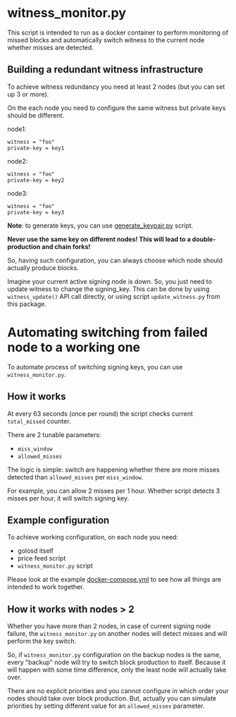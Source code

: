 witness\_monitor.py
===================

This script is intended to run as a docker container to perform monitoring of missed blocks and automatically switch witness to the current node whether misses are detected.

Building a redundant witness infrastructure
-------------------------------------------

To achieve witness redundancy you need at least 2 nodes (but you can set up 3 or more).

On the each node you need to configure the same witness but private keys should be different.

node1:

```
witness = "foo"
private-key = key1
```

node2:

```
witness = "foo"
private-key = key2
```

node3:

```
witness = "foo"
private-key = key3
```

**Note**: to generate keys, you can use [generate\_keypair.py](https://github.com/bitfag/golos-scripts) script.

**Never use the same key on different nodes! This will lead to a double-production and chain forks!**

So, having such configuration, you can always choose which node should actually produce blocks.

Imagine your current active signing node is down. So, you just need to update witness to change the signing_key. This can be done by using `witness_update()` API call directly, or using script `update_witness.py` from this package.

Automating switching from failed node to a working one
==================================================

To automate process of switching signing keys, you can use `witness_monitor.py`.

How it works
------------

At every 63 seconds (once per round) the script checks current `total_missed` counter.

There are 2 tunable parameters:

* `miss_window`
* `allowed_misses`

The logic is simple: switch are happening whether there are more misses detected than `allowed_misses` per `miss_window`.

For example, you can allow 2 misses per 1 hour. Whether script detects 3 misses per hour, it will switch signing key.

Example configuration
---------------------

To achieve working configuration, on each node you need:

* golosd itself
* price feed script
* `witness_monitor.py` script

Please look at the example [docker-compose.yml](docker-compose.yml.example) to see how all things are intended to work together.

How it works with nodes > 2
---------------------------

Whether you have more than 2 nodes, in case of current signing node failure, the `witness_monitor.py` on another nodes will detect misses and will perform the key switch.

So, if `witness_monitor.py` configuration on the backup nodes is the same, every "backup" node will try to switch block production to itself. Because it will happen with some time difference, only the least node will actually take over.

There are no explicit priorities and you cannot configure in which order your nodes should take over block production. But, actually you can simulate priorities by setting different value for an `allowed_misses` parameter.